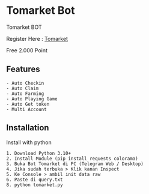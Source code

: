 # Tomarket Bot
Tomarket BOT

Register Here : [Tomarket](https://t.me/Tomarket_ai_bot/app?startapp=000001gM)

Free 2.000 Point

## Features
    - Auto Checkin
    - Auto Claim
    - Auto Farming
    - Auto Playing Game
    - Auto Get token
    - Multi Account                                                                     
## Installation

Install with python

    1. Download Python 3.10+
    2. Install Module (pip install requests colorama)
    3. Buka Bot Tomarket di PC (Telegram Web / Desktop)
    4. Jika sudah terbuka > Klik kanan Inspect
    5. Ke Console > ambil init data raw
    6. Paste di query.txt
    8. python tomarket.py
